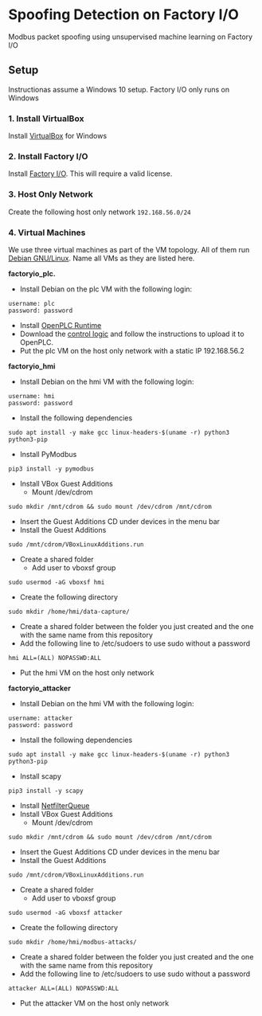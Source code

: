 # Spoofing Detection on Factory I/O
Modbus packet spoofing using unsupervised machine learning on Factory I/O

## Setup
Instructionas assume a Windows 10 setup. Factory I/O only runs on Windows

### 1. Install VirtualBox
Install [VirtualBox](https://www.virtualbox.org/wiki/Downloads) for Windows

### 2. Install Factory I/O
Install [Factory I/O](https://factoryio.com/). This will require a valid license.

### 3. Host Only Network
Create the following host only network
```192.168.56.0/24```

### 4. Virtual Machines
We use three virtual machines as part of the VM topology. All of them run [Debian GNU/Linux](https://www.debian.org/download). Name all VMs as they are listed here.

**factoryio_plc.** 
* Install Debian on the plc VM with the following login:
```
username: plc
password: password
```
* Install [OpenPLC Runtime](https://openplcproject.com/)
* Download the [control logic](https://openplc.discussion.community/post/production-line-scene-from-factory-io-fbd-11657885) and follow the instructions to upload it to OpenPLC.
* Put the plc VM on the host only network with a static IP 192.168.56.2

**factoryio_hmi**
* Install Debian on the hmi VM with the following login:
```
username: hmi
password: password
```
* Install the following dependencies
```
sudo apt install -y make gcc linux-headers-$(uname -r) python3 python3-pip
```
* Install PyModbus
```
pip3 install -y pymodbus
```
* Install VBox Guest Additions
  * Mount /dev/cdrom
```
sudo mkdir /mnt/cdrom && sudo mount /dev/cdrom /mnt/cdrom
```
  * Insert the Guest Additions CD under devices in the menu bar
  * Install the Guest Additions
```
sudo /mnt/cdrom/VBoxLinuxAdditions.run
```
* Create a shared folder
  * Add user to vboxsf group
```
sudo usermod -aG vboxsf hmi
```
  * Create the following directory
```
sudo mkdir /home/hmi/data-capture/
```
  * Create a shared folder between the folder you just created and the one with the same name from this repository
* Add the following line to /etc/sudoers to use sudo without a password
```
hmi ALL=(ALL) NOPASSWD:ALL
```
* Put the hmi VM on the host only network

**factoryio_attacker**
* Install Debian on the hmi VM with the following login:
```
username: attacker
password: password
```
* Install the following dependencies
```
sudo apt install -y make gcc linux-headers-$(uname -r) python3 python3-pip
```
* Install scapy
```
pip3 install -y scapy
```
* Install [NetfilterQueue](https://pypi.org/project/NetfilterQueue/)
* Install VBox Guest Additions
  * Mount /dev/cdrom
```
sudo mkdir /mnt/cdrom && sudo mount /dev/cdrom /mnt/cdrom
```
  * Insert the Guest Additions CD under devices in the menu bar
  * Install the Guest Additions
```
sudo /mnt/cdrom/VBoxLinuxAdditions.run
```
* Create a shared folder
  * Add user to vboxsf group
```
sudo usermod -aG vboxsf attacker
```
  * Create the following directory
```
sudo mkdir /home/hmi/modbus-attacks/
```
  * Create a shared folder between the folder you just created and the one with the same name from this repository
* Add the following line to /etc/sudoers to use sudo without a password
```
attacker ALL=(ALL) NOPASSWD:ALL
```
* Put the attacker VM on the host only network
